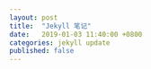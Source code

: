 ```yaml
---
layout: post
title:  "Jekyll 笔记"
date:   2019-01-03 11:40:00 +0800
categories: jekyll update
published: false
---
```


